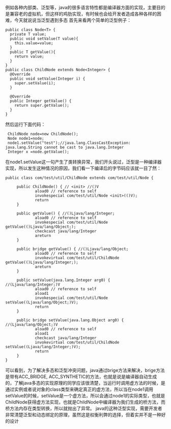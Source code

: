 例如各种内部类、泛型等，java的很多语言特性都是编译器方面的实现，主要目的是兼容老的虚拟机，但这样的鸡肋实现，有时候也会给开发者造成各种各样的困难，今天就说说当泛型遇到多态
首先来看两个简单的泛型例子：

```
public class Node<T> {
  private T value;
  public void setValue(T value){
    this.value=value;
  }
  public T getValue(){
    return value;
  }
}
public class ChildNode extends Node<Integer> {
  @Override
  public void setValue(Integer i) {
    super.setValue(i);
  }

  @Override
  public Integer getValue() {
    return super.getValue();
  }
}
```
然后运行下面代码：

```
 ChildNode node=new ChildNode();
 Node node1=node;
 node1.setValue("test");//java.lang.ClassCastException: java.lang.String cannot be cast to java.lang.Integer
 Integer x =node.getValue();
```

在node1.setValue这一句产生了类转换异常，我们开头说过，泛型是一种编译器实现，所以发生这种情况的原因，我们看一下编译后的字节码应该就一目了然：

```
public class com/test/util/ChildNode extends com/test/util/Node {

     public ChildNode() { // <init> //()V
             aload0 // reference to self
             invokespecial com/test/util/Node <init>(()V);
             return
     }

     public getValue() { //()Ljava/lang/Integer;
             aload0 // reference to self
             invokespecial com/test/util/Node getValue(()Ljava/lang/Object;);
             checkcast java/lang/Integer
             areturn
     }

     public bridge getValue() { //()Ljava/lang/Object;
             aload0 // reference to self
             invokevirtual com/test/util/ChildNode getValue(()Ljava/lang/Integer;);
             areturn
     }

     public setValue(java.lang.Integer arg0) { //(Ljava/lang/Integer;)V
             aload0 // reference to self
             aload1
             invokespecial com/test/util/Node setValue((Ljava/lang/Object;)V);
             return
     }

     public bridge setValue(java.lang.Object arg0) { //(Ljava/lang/Object;)V
             aload0 // reference to self
             aload1
             checkcast java/lang/Integer
             invokevirtual com/test/util/ChildNode setValue((Ljava/lang/Integer;)V);
             return
     }
}
```
可以看到，为了解决多态和泛型冲突问题，java通过brige方法来解决，brige方法是带有ACC_BRIDGE, ACC_SYNTHETIC的方法，也就是说是编译器自动生成的，了解java多态的实现原理的同学应该很清楚，当运行时调用虚方法的时候，是通过实例或者说对象的class类型来确定真正的虚方法，所以当在node1调用setValue的时候，setValue是一个虚方法，所以会通过node1的实际类型，也就是ChildNode获得虚方法实现，也就是ChildNode中编译器为我们生成的桥方法，而桥方法内存在类型转换，所以就抛出了异常。
java的这种泛型实现，需要开发者非常清楚泛型和动态绑定的原理，虽然这是权衡利弊的选择，但着实并不是一种好的设计